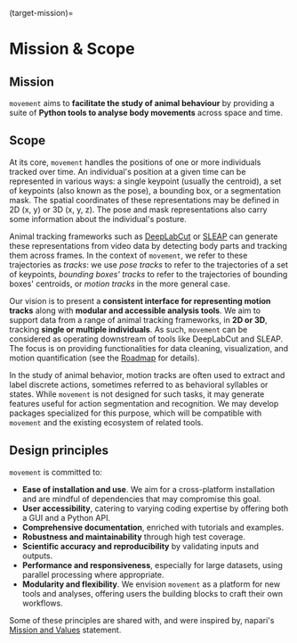 (target-mission)=
# Mission & Scope

## Mission

`movement` aims to **facilitate the study of animal behaviour**
by providing a suite of **Python tools to analyse body movements**
across space and time.

## Scope

At its core, `movement` handles the positions of one or more individuals
tracked over time. An individual's position at a given time can be represented
in various ways: a single keypoint (usually the centroid), a set of keypoints
(also known as the pose), a bounding box, or a segmentation mask.
The spatial coordinates of these representations may be defined in 2D (x, y)
or 3D (x, y, z). The pose and mask representations also carry some information
about the individual's posture.

Animal tracking frameworks such as [DeepLabCut](dlc:) or [SLEAP](sleap:) can
generate these representations from video data by detecting body parts and
tracking them across frames. In the context of `movement`, we refer to these trajectories as _tracks_: we use _pose tracks_ to refer to the trajectories of a set of keypoints, _bounding boxes' tracks_ to refer to the trajectories of bounding boxes' centroids, or _motion tracks_ in the more general case.

Our vision is to present a **consistent interface for representing motion tracks** along
with **modular and accessible analysis tools**. We aim to support data
from a range of animal tracking frameworks, in **2D or 3D**, tracking
**single or multiple individuals**. As such, `movement` can be considered as
operating downstream of tools like DeepLabCut and SLEAP. The focus is on providing
functionalities for data cleaning, visualization, and motion quantification
(see the [Roadmap](target-roadmaps) for details).

In the study of animal behavior, motion tracks are often used to extract and
label discrete actions, sometimes referred to as behavioral syllables or
states. While `movement` is not designed for such tasks, it may generate
features useful for action segmentation and recognition. We may develop
packages specialized for this purpose, which will be compatible with
`movement` and the existing ecosystem of related tools.

## Design principles

`movement` is committed to:
- __Ease of installation and use__. We aim for a cross-platform installation and are mindful of dependencies that may compromise this goal.
- __User accessibility__, catering to varying coding expertise by offering both a GUI and a Python API.
- __Comprehensive documentation__, enriched with tutorials and examples.
- __Robustness and maintainability__ through high test coverage.
- __Scientific accuracy and reproducibility__ by validating inputs and outputs.
- __Performance and responsiveness__, especially for large datasets, using parallel processing where appropriate.
- __Modularity and flexibility__. We envision `movement` as a platform for new tools and analyses, offering users the building blocks to craft their own workflows.

Some of these principles are shared with, and were inspired by, napari's [Mission and Values](napari:community/mission_and_values) statement.
